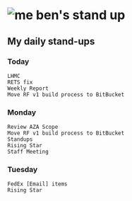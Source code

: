# ![me](https://avatars2.githubusercontent.com/u/5232044?s=50&v=4) ben's stand up

## My daily stand-ups
 
### Today
 
    LHMC
    RETS fix
    Weekly Report
    Move RF v1 build process to BitBucket

### Monday

    Review AZA Scope
    Move RF v1 build process to BitBucket
    Standups
    Rising Star
    Staff Meeting

### Tuesday

    FedEx [Email] items
    Rising Star
